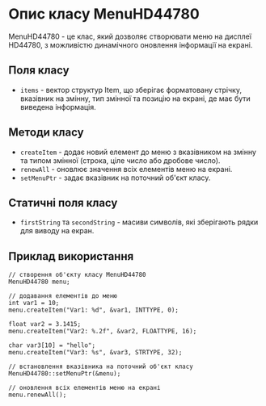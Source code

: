 

# Опис класу MenuHD44780

MenuHD44780 - це клас, який дозволяє створювати меню на дисплеї HD44780, з можливістю динамічного оновлення інформації на екрані. 

## Поля класу
* `items` - вектор структур Item, що зберігає форматовану стрічку, вказівник на змінну, тип змінної та позицію на екрані, де має бути виведена інформація.

## Методи класу
* `createItem` - додає новий елемент до меню з вказівником на змінну та типом змінної (строка, ціле число або дробове число).
* `renewAll` - оновлює значення всіх елементів меню на екрані.
* `setMenuPtr` - задає вказівник на поточний об'єкт класу.

## Статичні поля класу
* `firstString` та `secondString` - масиви символів, які зберігають рядки для виводу на екран.

## Приклад використання
```
// створення об'єкту класу MenuHD44780
MenuHD44780 menu;

// додавання елементів до меню
int var1 = 10;
menu.createItem("Var1: %d", &var1, INTTYPE, 0);

float var2 = 3.1415;
menu.createItem("Var2: %.2f", &var2, FLOATTYPE, 16);

char var3[10] = "hello";
menu.createItem("Var3: %s", &var3, STRTYPE, 32);

// встановлення вказівника на поточний об'єкт класу
MenuHD44780::setMenuPtr(&menu);

// оновлення всіх елементів меню на екрані
menu.renewAll();
```
